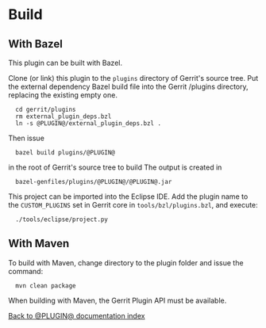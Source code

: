 Build
=====

With Bazel
----------

This plugin can be built with Bazel.

Clone (or link) this plugin to the `plugins` directory of Gerrit's source tree.
Put the external dependency Bazel build file into the Gerrit /plugins directory,
replacing the existing empty one.

```
  cd gerrit/plugins
  rm external_plugin_deps.bzl
  ln -s @PLUGIN@/external_plugin_deps.bzl .
```

Then issue

```
  bazel build plugins/@PLUGIN@
```

in the root of Gerrit's source tree to build
The output is created in

```
  bazel-genfiles/plugins/@PLUGIN@/@PLUGIN@.jar
```

This project can be imported into the Eclipse IDE.
Add the plugin name to the `CUSTOM_PLUGINS` set in
Gerrit core in `tools/bzl/plugins.bzl`, and execute:

```
  ./tools/eclipse/project.py
```

With Maven
----------

To build with Maven, change directory to the plugin folder and issue the command:

```
  mvn clean package
```
When building with Maven, the Gerrit Plugin API must be available.

[Back to @PLUGIN@ documentation index][index]

[index]: index.html